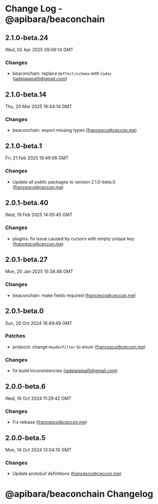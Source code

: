 # Change Log - @apibara/beaconchain

<!-- This log was last generated on Wed, 02 Apr 2025 09:06:14 GMT and should not be manually modified. -->

<!-- Start content -->

## 2.1.0-beta.24

Wed, 02 Apr 2025 09:06:14 GMT

### Changes

- beaconchain: replace `@effect/schema` with `Codec` (jadejajaipal5@gmail.com)

## 2.1.0-beta.14

Thu, 20 Mar 2025 16:44:14 GMT

### Changes

- beaconchain: export missing types (francesco@ceccon.me)

## 2.1.0-beta.1

Fri, 21 Feb 2025 19:49:06 GMT

### Changes

- Update all public packages to version 2.1.0-beta.0 (francesco@ceccon.me)

## 2.0.1-beta.40

Wed, 19 Feb 2025 14:05:45 GMT

### Changes

- plugins: fix issue caused by cursors with empty unique key (francesco@ceccon.me)

## 2.0.1-beta.27

Mon, 20 Jan 2025 15:38:48 GMT

### Changes

- beaconchain: make fields required (francesco@ceccon.me)

## 2.0.1-beta.0

Sun, 20 Oct 2024 18:49:49 GMT

### Patches

- protocol: change `HeaderFilter` to enum (francesco@ceccon.me)

### Changes

- fix build inconsistencies (jadejajaipal5@gmail.com)

## 2.0.0-beta.6

Wed, 16 Oct 2024 11:29:42 GMT

### Changes

- Fix release (francesco@ceccon.me)

## 2.0.0-beta.5

Mon, 14 Oct 2024 13:04:10 GMT

### Changes

- Update protobuf definitions (francesco@ceccon.me)

# @apibara/beaconchain Changelog
